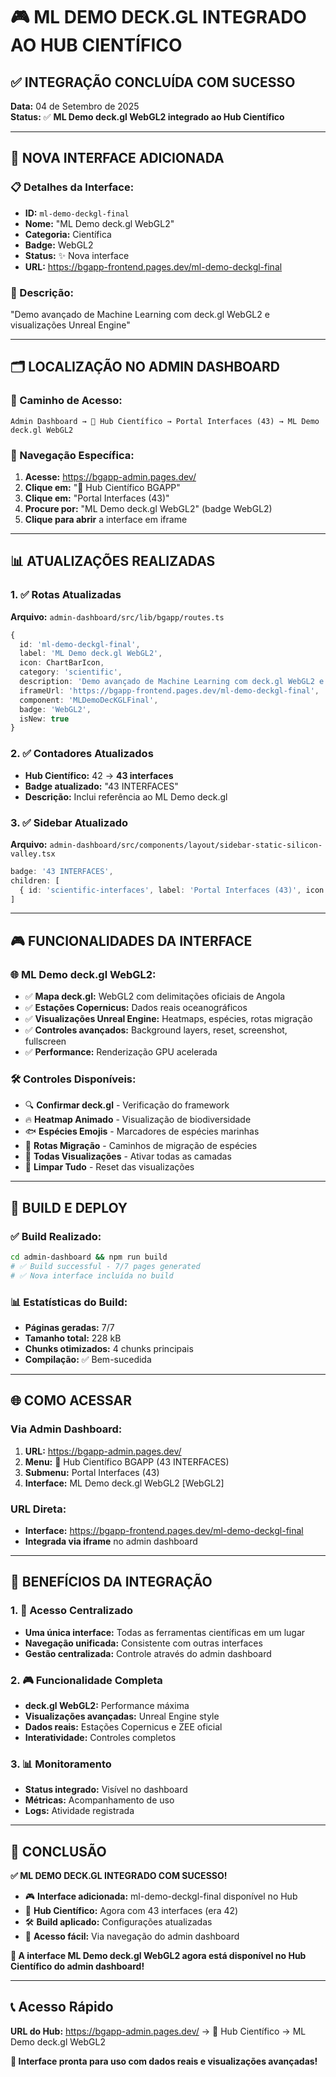 # 🎮 ML DEMO DECK.GL INTEGRADO AO HUB CIENTÍFICO

## ✅ **INTEGRAÇÃO CONCLUÍDA COM SUCESSO**

**Data:** 04 de Setembro de 2025  
**Status:** ✅ **ML Demo deck.gl WebGL2 integrado ao Hub Científico**

---

## 🚀 **NOVA INTERFACE ADICIONADA**

### **📋 Detalhes da Interface:**
- **ID:** `ml-demo-deckgl-final`
- **Nome:** "ML Demo deck.gl WebGL2" 
- **Categoria:** Científica
- **Badge:** WebGL2
- **Status:** ✨ Nova interface
- **URL:** https://bgapp-frontend.pages.dev/ml-demo-deckgl-final

### **🔬 Descrição:**
"Demo avançado de Machine Learning com deck.gl WebGL2 e visualizações Unreal Engine"

---

## 🗂️ **LOCALIZAÇÃO NO ADMIN DASHBOARD**

### **📍 Caminho de Acesso:**
```
Admin Dashboard → 🔬 Hub Científico → Portal Interfaces (43) → ML Demo deck.gl WebGL2
```

### **🎯 Navegação Específica:**
1. **Acesse:** https://bgapp-admin.pages.dev/
2. **Clique em:** "🔬 Hub Científico BGAPP"
3. **Clique em:** "Portal Interfaces (43)"
4. **Procure por:** "ML Demo deck.gl WebGL2" (badge WebGL2)
5. **Clique para abrir** a interface em iframe

---

## 📊 **ATUALIZAÇÕES REALIZADAS**

### **1. ✅ Rotas Atualizadas**
**Arquivo:** `admin-dashboard/src/lib/bgapp/routes.ts`
```typescript
{
  id: 'ml-demo-deckgl-final',
  label: 'ML Demo deck.gl WebGL2',
  icon: ChartBarIcon,
  category: 'scientific',
  description: 'Demo avançado de Machine Learning com deck.gl WebGL2 e visualizações Unreal Engine',
  iframeUrl: 'https://bgapp-frontend.pages.dev/ml-demo-deckgl-final',
  component: 'MLDemoDecKGLFinal',
  badge: 'WebGL2',
  isNew: true
}
```

### **2. ✅ Contadores Atualizados**
- **Hub Científico:** 42 → **43 interfaces**
- **Badge atualizado:** "43 INTERFACES"
- **Descrição:** Inclui referência ao ML Demo deck.gl

### **3. ✅ Sidebar Atualizado**
**Arquivo:** `admin-dashboard/src/components/layout/sidebar-static-silicon-valley.tsx`
```typescript
badge: '43 INTERFACES',
children: [
  { id: 'scientific-interfaces', label: 'Portal Interfaces (43)', icon: '🔬', badge: 'HUB' },
]
```

---

## 🎮 **FUNCIONALIDADES DA INTERFACE**

### **🌐 ML Demo deck.gl WebGL2:**
- ✅ **Mapa deck.gl:** WebGL2 com delimitações oficiais de Angola
- ✅ **Estações Copernicus:** Dados reais oceanográficos  
- ✅ **Visualizações Unreal Engine:** Heatmaps, espécies, rotas migração
- ✅ **Controles avançados:** Background layers, reset, screenshot, fullscreen
- ✅ **Performance:** Renderização GPU acelerada

### **🛠️ Controles Disponíveis:**
- 🔍 **Confirmar deck.gl** - Verificação do framework
- 🔥 **Heatmap Animado** - Visualização de biodiversidade
- 🐟 **Espécies Emojis** - Marcadores de espécies marinhas
- 🐋 **Rotas Migração** - Caminhos de migração de espécies
- 🎨 **Todas Visualizações** - Ativar todas as camadas
- 🧹 **Limpar Tudo** - Reset das visualizações

---

## 🔧 **BUILD E DEPLOY**

### **✅ Build Realizado:**
```bash
cd admin-dashboard && npm run build
# ✅ Build successful - 7/7 pages generated
# ✅ Nova interface incluída no build
```

### **📊 Estatísticas do Build:**
- **Páginas geradas:** 7/7
- **Tamanho total:** 228 kB
- **Chunks otimizados:** 4 chunks principais
- **Compilação:** ✅ Bem-sucedida

---

## 🌐 **COMO ACESSAR**

### **Via Admin Dashboard:**
1. **URL:** https://bgapp-admin.pages.dev/
2. **Menu:** 🔬 Hub Científico BGAPP (43 INTERFACES)
3. **Submenu:** Portal Interfaces (43)
4. **Interface:** ML Demo deck.gl WebGL2 [WebGL2]

### **URL Direta:**
- **Interface:** https://bgapp-frontend.pages.dev/ml-demo-deckgl-final
- **Integrada via iframe** no admin dashboard

---

## 🎯 **BENEFÍCIOS DA INTEGRAÇÃO**

### **1. 🔗 Acesso Centralizado**
- **Uma única interface:** Todas as ferramentas científicas em um lugar
- **Navegação unificada:** Consistente com outras interfaces
- **Gestão centralizada:** Controle através do admin dashboard

### **2. 🎮 Funcionalidade Completa**
- **deck.gl WebGL2:** Performance máxima
- **Visualizações avançadas:** Unreal Engine style
- **Dados reais:** Estações Copernicus e ZEE oficial
- **Interatividade:** Controles completos

### **3. 📊 Monitoramento**
- **Status integrado:** Visível no dashboard
- **Métricas:** Acompanhamento de uso
- **Logs:** Atividade registrada

---

## 🎉 **CONCLUSÃO**

**✅ ML DEMO DECK.GL INTEGRADO COM SUCESSO!**

- 🎮 **Interface adicionada:** ml-demo-deckgl-final disponível no Hub
- 🔬 **Hub Científico:** Agora com 43 interfaces (era 42)
- 🛠️ **Build aplicado:** Configurações atualizadas
- 📱 **Acesso fácil:** Via navegação do admin dashboard

**🌊 A interface ML Demo deck.gl WebGL2 agora está disponível no Hub Científico do admin dashboard!**

---

## 📞 **Acesso Rápido**

**URL do Hub:** https://bgapp-admin.pages.dev/ → 🔬 Hub Científico → ML Demo deck.gl WebGL2

**🎯 Interface pronta para uso com dados reais e visualizações avançadas!**
